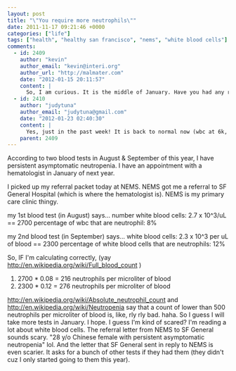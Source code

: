 ```yaml
---
layout: post
title: "\"You require more neutrophils\""
date: 2011-11-17 09:21:46 +0000
categories: ["life"]
tags: ["health", "healthy san francisco", "nems", "white blood cells"]
comments:
  - id: 2409
    author: "kevin"
    author_email: "kevin@interi.org"
    author_url: "http://malmater.com"
    date: "2012-01-15 20:11:57"
    content: |
      So, I am curious. It is the middle of January. Have you had any recent blood tests to check your neutrophil count?
  - id: 2410
    author: "judytuna"
    author_email: "judytuna@gmail.com"
    date: "2012-01-23 02:40:30"
    content: |
      Yes, just in the past week! It is back to normal now (wbc at 6k, don't have any more details yet, I will ask for a copy next week). Phew. We don't really know why it was low in Aug and Sept since I wasn't "sick" -- I didn't have any symptoms of being sick, at least; the doctor said last week that I probably had some kind of infection and your wbc count can go as low as 1k when you have an infection. Thanks for checking in on me =)
    parent: 2409
---
```


According to two blood tests in August & September of this year, I have persistent asymptomatic neutropenia. I have an appointment with a hematologist in January of next year.

I picked up my referral packet today at NEMS. NEMS got me a referral to SF General Hospital (which is where the hematologist is). NEMS is my primary care clinic thingy.

my 1st blood test (in August) says...
number white blood cells: 2.7 x 10^3/uL == 2700
percentage of wbc that are neutrophil: 8%

my 2nd blood test (in September) says...
white blood cells: 2.3 x 10^3 per uL of blood == 2300 
percentage of white blood cells that are neutrophils: 12%

So, IF I'm calculating correctly, (yay http://en.wikipedia.org/wiki/Full_blood_count ) 
1. 2700 * 0.08 = 216 neutrophils per microliter of blood
2. 2300 * 0.12 = 276 neutrophils per microliter of blood

http://en.wikipedia.org/wiki/Absolute_neutrophil_count and http://en.wikipedia.org/wiki/Neutropenia say that a count of lower than 500 neutrophils per microliter of blood is, like, rly rly bad. haha. So I guess I will take more tests in January. I hope. I guess I'm kind of scared? I'm reading a lot about white blood cells. The referral letter from NEMS to SF General sounds scary. "28 y/o Chinese female with persistent asymptomatic neutropenia" lol. And the letter that SF General sent in reply to NEMS is even scarier. It asks for a bunch of other tests if they had them (they didn't cuz I only started going to them this year).